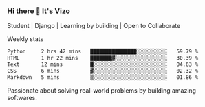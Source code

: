### Hi there 👋 It's Vizo

Student | Django | Learning by building | Open to Collaborate

Weekly stats
<!--START_SECTION:waka-->

```txt
Python     2 hrs 42 mins   ███████████████░░░░░░░░░░   59.79 %
HTML       1 hr 22 mins    ███████▓░░░░░░░░░░░░░░░░░   30.39 %
Text       12 mins         █░░░░░░░░░░░░░░░░░░░░░░░░   04.63 %
CSS        6 mins          ▓░░░░░░░░░░░░░░░░░░░░░░░░   02.32 %
Markdown   5 mins          ▒░░░░░░░░░░░░░░░░░░░░░░░░   01.86 %
```

<!--END_SECTION:waka-->


Passionate about solving real-world problems by building amazing softwares.

